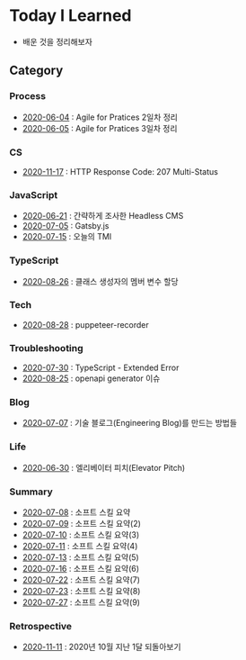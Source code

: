 # Today I Learned

- 배운 것을 정리해보자

## Category

### Process

- [2020-06-04](./documents/2020-06-04.md) : Agile for Pratices 2일차 정리
- [2020-06-05](./documents/2020-06-05.md) : Agile for Pratices 3일차 정리

### CS

- [2020-11-17](./documents/2020-11-17.md) : HTTP Response Code: 207 Multi-Status

### JavaScript

- [2020-06-21](./documents/2020-06-21.md) : 간략하게 조사한 Headless CMS
- [2020-07-05](./documents/2020-07-05.md) : Gatsby.js
- [2020-07-15](./documents/2020-07-15.md) : 오늘의 TMI

### TypeScript

- [2020-08-26](./documents/2020-08-26.md) : 클래스 생성자의 멤버 변수 할당

### Tech

- [2020-08-28](./documents/2020-08-28.md) : puppeteer-recorder

### Troubleshooting

- [2020-07-30](./documents/2020-07-30.md) : TypeScript - Extended Error
- [2020-08-25](./documents/2020-08-25.md) : openapi generator 이슈

### Blog

- [2020-07-07](./documents/2020-07-07.md) : 기술 블로그(Engineering Blog)를 만드는 방법들

### Life

- [2020-06-30](./documents/2020-06-30.md) : 엘리베이터 피치(Elevator Pitch)

### Summary

- [2020-07-08](./documents/2020-07-08.md) : 소프트 스킬 요약
- [2020-07-09](./documents/2020-07-09.md) : 소프트 스킬 요약(2)
- [2020-07-10](./documents/2020-07-10.md) : 소프트 스킬 요약(3)
- [2020-07-11](./documents/2020-07-11.md) : 소프트 스킬 요약(4)
- [2020-07-13](./documents/2020-07-13.md) : 소프트 스킬 요약(5)
- [2020-07-16](./documents/2020-07-16.md) : 소프트 스킬 요약(6)
- [2020-07-22](./documents/2020-07-22.md) : 소프트 스킬 요약(7)
- [2020-07-23](./documents/2020-07-23.md) : 소프트 스킬 요약(8)
- [2020-07-27](./documents/2020-07-27.md) : 소프트 스킬 요약(9)

### Retrospective

- [2020-11-11](./documents/2020-11-11.md) : 2020년 10월 지난 1달 되돌아보기
